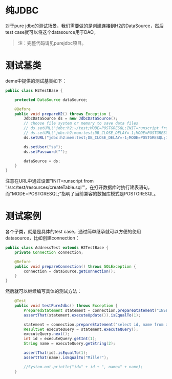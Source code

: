 纯JDBC
===========

对于pure jdbc的测试场景，我们需要做的是创建连接到H2的DataSource，然后test case就可以将这个datasource用于DAO。

> 注：完整代码请见purejdbc项目。

# 测试基类

deme中提供的测试基类如下：

```java
public class H2TestBase {

    protected DataSource dataSource;

    @Before
    public void prepareH2() throws Exception {
        JdbcDataSource ds = new JdbcDataSource();
        // choose file system or memory to save data files
        // ds.setURL("jdbc:h2:~/test;MODE=POSTGRESQL;INIT=runscript from './src/test/resources/createTable.sql'");
        // ds.setURL("jdbc:h2:mem:test;DB_CLOSE_DELAY=-1;MODE=POSTGRESQL;INIT=runscript from './src/test/resources/createTable.sql'");
        ds.setURL("jdbc:h2:mem:test;DB_CLOSE_DELAY=-1;MODE=POSTGRESQL;INIT=runscript from './src/test/resources/createTable.sql'");

        ds.setUser("sa");
        ds.setPassword("");

        dataSource = ds;
    }
}
```

注意在URL中通过设置"INIT=runscript from './src/test/resources/createTable.sql'"，在打开数据库时执行建表语句。而"MODE=POSTGRESQL;"指明了当前兼容的数据库模式是POSTGRESQL。

# 测试案例

各个子类，就是是具体的test case，通过简单继承就可以方便的使用datasource，比如创建connection：

```java
public class AddressTest extends H2TestBase {
    private Connection connection;

    @Before
    public void prepareConnection() throws SQLException {
        connection = dataSource.getConnection();
    }
}
```

然后就可以继续编写具体的测试方法：

```java
    @Test
    public void testPureJdbc() throws Exception {
        PreparedStatement statement = connection.prepareStatement("INSERT INTO address(id, name) VALUES(1, 'Miller');");
        assertThat(statement.executeUpdate()).isEqualTo(1);

        statement = connection.prepareStatement("select id, name from address");
        ResultSet executeQuery = statement.executeQuery();
        executeQuery.next();
        int id = executeQuery.getInt(1);
        String name = executeQuery.getString(2);

        assertThat(id).isEqualTo(1);
        assertThat(name).isEqualTo("Miller");

        //System.out.println("id=" + id + ", name=" + name);
    }
```
